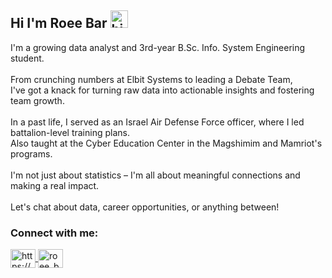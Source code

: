 ## Hi I'm Roee Bar <img src="https://user-images.githubusercontent.com/1303154/88677602-1635ba80-d120-11ea-84d8-d263ba5fc3c0.gif" width="28px" height="28px" alt="hi">

I'm a growing data analyst and 3rd-year B.Sc. Info. System Engineering student.<br>
<br>
From crunching numbers at Elbit Systems to leading a Debate Team,<br>
I've got a knack for turning raw data into actionable insights and fostering team growth.<br>
<br>
In a past life, I served as an Israel Air Defense Force officer, where I led battalion-level training plans.<br>
Also taught at the Cyber Education Center in the Magshimim and Mamriot's programs.<br>
<br>
I'm not just about statistics – I'm all about meaningful connections and making a real impact.<br>
<br>
Let's chat about data, career opportunities, or anything between!<br>

<h3 align="left">Connect with me:</h3>
<p align="left">
<a href="https://www.linkedin.com/in/roee-bar/" target="blank">
  <img align="center" src="https://raw.githubusercontent.com/rahuldkjain/github-profile-readme-generator/master/src/images/icons/Social/linked-in-alt.svg" alt="https://www.linkedin.com/in/roee-bar/" height="30" width="40"/>
</a>
<a href="https://instagram.com/roee_bar" target="blank">
  <img align="center" src="https://raw.githubusercontent.com/rahuldkjain/github-profile-readme-generator/master/src/images/icons/Social/instagram.svg" alt="roee_bar" height="30" width="40"/>
</a>
</p>
